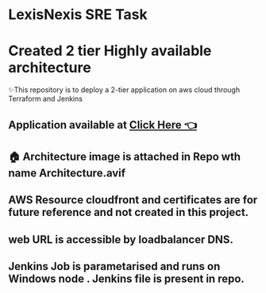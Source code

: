 # LexisNexis SRE Task 
# Created 2 tier Highly available architecture 
✨This repository is to deploy a 2-tier application on aws cloud through Terraform and Jenkins
## Application available at [Click Here 👈](http://ln-project-alb-1473878858.us-east-1.elb.amazonaws.com/)

## 🏠 Architecture image is attached in Repo wth name Architecture.avif


## AWS Resource cloudfront and certificates are for future reference and not created in this project.
## web URL is accessible by loadbalancer DNS.

## Jenkins Job is parametarised and runs on Windows node . Jenkins file is present in repo.

